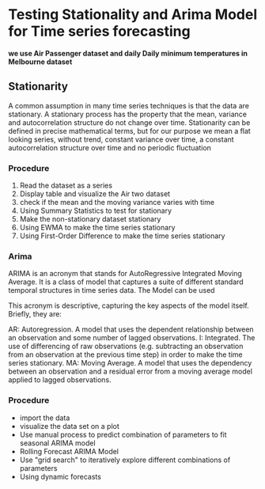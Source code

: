 # Testing  Stationality and Arima Model for Time series forecasting 

**we use Air Passenger dataset and daily Daily minimum temperatures in Melbourne dataset**

## Stationarity

A common assumption in many time series techniques is that the data are stationary.
A stationary process has the property that the mean, variance and autocorrelation structure do not change over time. Stationarity can be defined in precise mathematical terms, but for our purpose we mean a flat looking series, without trend, constant variance over time, a constant autocorrelation structure over time and no periodic fluctuation

### Procedure

1. Read the dataset as a series 
2. Display table and visualize the Air two dataset
3. check if the mean and the moving variance varies with time 
4. Using Summary Statistics to test for stationary 
5. Make the non-stationary dataset stationary
6. Using EWMA to make the time series stationary
7. Using First-Order Difference to make the time series stationary

### Arima 
ARIMA is an acronym that stands for AutoRegressive Integrated Moving Average. It is a class of model that captures a suite of different standard temporal structures in time series data. The Model can be used 

This acronym is descriptive, capturing the key aspects of the model itself. Briefly, they are:

AR: Autoregression. A model that uses the dependent relationship between an observation and some number of lagged observations.
I: Integrated. The use of differencing of raw observations (e.g. subtracting an observation from an observation at the previous time step) in order to make the time series stationary.
MA: Moving Average. A model that uses the dependency between an observation and a residual error from a moving average model applied to lagged observations.

### Procedure

+ import the data 
+ visualize the data set on a plot 
+ Use manual process to predict combination of parameters to fit seasonal ARIMA model 
+ Rolling Forecast ARIMA Model
+ Use "grid search" to iteratively explore different combinations of parameters
+ Using dynamic forecasts
